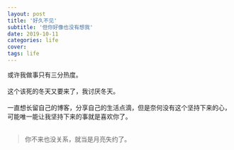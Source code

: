```yaml
---
layout: post
title: '好久不见'
subtitle: '但你好像也没有想我'
date: 2019-10-11
categories: life
cover:
tags: life
---
```



或许我做事只有三分热度。<br><br>
这个该死的冬天又要来了，我讨厌冬天。<br><br>
一直想长留自己的博客，分享自己的生活点滴，但是奈何没有这个坚持下来的心，可能唯一能让我坚持下来的事就是喜欢你了。<br><br>
>你不来也没关系，就当是月亮失约了。